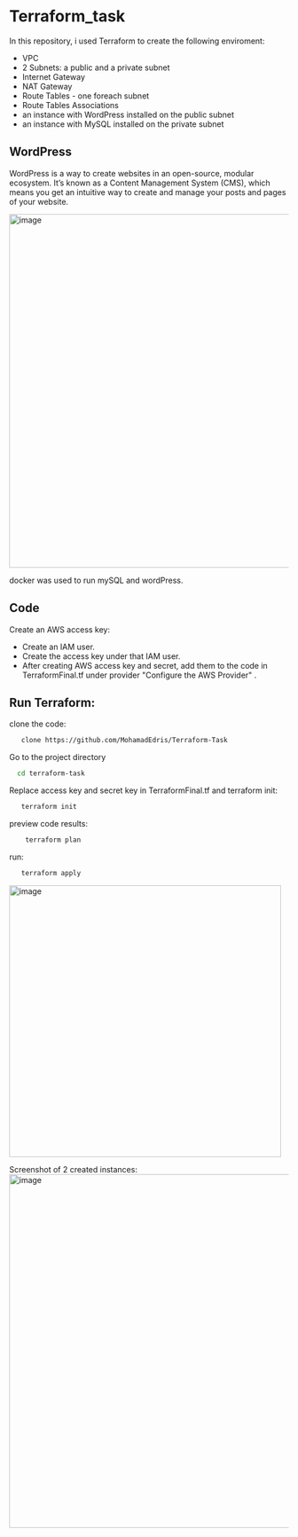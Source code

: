 # Terraform_task

In this repository, i used Terraform to create the following enviroment:
- VPC
- 2 Subnets: a public and a private subnet
- Internet Gateway
- NAT Gateway
- Route Tables - one foreach subnet
- Route Tables Associations
- an instance with WordPress installed on the public subnet
- an instance with MySQL installed on the private subnet

## WordPress

WordPress is a way to create websites in an open-source, modular ecosystem. It’s known as a Content Management System (CMS), which means you get an intuitive way to create and manage your posts and pages of your website.

<img width="638" alt="image" src="https://user-images.githubusercontent.com/73100170/183474584-c4bd8bbf-54a9-444c-aa2f-8583813907b2.png">


docker was used to run mySQL and wordPress.

## Code
Create an AWS access key:
* Create an IAM user.
* Create the access key under that IAM user.
* After creating AWS access key and secret, add them to the code in TerraformFinal.tf under provider "Configure the AWS Provider" .

## Run Terraform:

clone the code:
```bash
   clone https://github.com/MohamadEdris/Terraform-Task
```
Go to the project directory
```bash
  cd terraform-task
```  

Replace access key and secret key in TerraformFinal.tf and terraform init:
```bash
   terraform init
```

preview code results:
```bash
    terraform plan
```
run:
```bash
   terraform apply
```
<img width="490" alt="image" src="https://user-images.githubusercontent.com/73100170/183473925-b25b7b8b-5088-4666-80c7-4b2196af6d44.png">


Screenshot of 2 created instances:  
<img width="638" alt="image" src="https://user-images.githubusercontent.com/73100170/183474082-e09f78e5-f043-4b93-b8e0-f7f9a912a83f.png">
